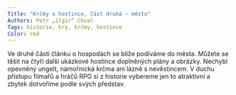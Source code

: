 ```yaml
---
Title: "Krčmy a hostince, část druhá – město"
Authors: Petr „ilgir“ Chval
Tags: historie, hry, krčmy, hostince
Color: red
---
```

Ve druhé části článku o hospodách se blíže podíváme do města. Můžete se těšit na čtyři další ukázkové hostince doplněných plány a obrázky. Nechybí opevněný ungelt, námořnická krčma ani lázně s nevěstincem. V duchu přístupu filmařů a hráčů RPG si z historie vybereme jen to atraktivní a zbytek dotvoříme podle svých představ.
